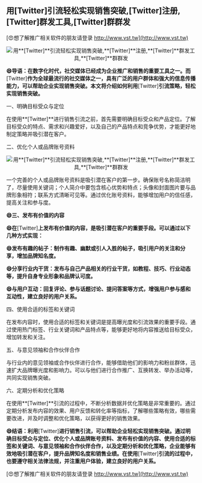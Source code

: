 ## **用**[Twitter]**引流轻松实现销售突破,**[Twitter]**注册,**[Twitter]**群发工具,**[Twitter]**群群发**

[😍想了解推广相关软件的朋友请登录 http://www.vst.tw](http://www.vst.tw)

 <center><img src="https://vst.tw/MP4/tuiguang/png/1.png" alt="用**[Twitter]**引流轻松实现销售突破,**[Twitter]**注册,**[Twitter]**群发工具,**[Twitter]**群群发"></center>

**😄导语：在数字化时代，社交媒体已经成为企业推广和销售的重要工具之一。而**[Twitter]**作为全球最流行的社交媒体之一，具有广泛的用户群体和强大的信息传播能力，可以帮助企业实现销售突破。本文将介绍如何利用**[Twitter]**引流策略，轻松实现销售突破。**

一、明确目标受众与定位

在使用**[Twitter]**进行销售引流之前，首先需要明确目标受众和产品定位。了解目标受众的特点、需求和兴趣爱好，以及自己的产品特点和竞争优势，才能更好地制定策略并吸引潜在客户。

二、优化个人或品牌账号资料

 <center><img src="https://vst.tw/MP4/tuiguang/png/6.png" alt="用**[Twitter]**引流轻松实现销售突破,**[Twitter]**注册,**[Twitter]**群发工具,**[Twitter]**群群发"></center>

一个完善的个人或品牌账号资料是吸引潜在客户的第一步。确保账号名称简洁明了，尽量使用关键词；个人简介中要包含核心优势和特点；头像和封面图片要与品牌形象相符；联系方式清晰可见等。通过优化账号资料，能够增加用户的信任感，提高关注和参与度。

**😄三、发布有价值的内容**

**😄在**[Twitter]**上发布有价值的内容，是吸引潜在客户的重要手段。可以通过以下几种方式实现：**

**😄发布有趣的帖子：制作有趣、幽默或引人入胜的帖子，吸引用户的关注和分享，增加品牌知名度。**

**😄分享行业内干货：发布与自己产品相关的行业干货，如教程、技巧、行业动态等，提升自身专业形象和品牌认可度。**

**😄与用户互动：回复评论、参与话题讨论、提问答案等方式，增强用户参与感和互动性，建立良好的用户关系。**

四、使用合适的标签和关键词

在发布内容时，使用合适的标签和关键词是提高曝光度和引流效果的重要手段。通过使用热门标签、行业关键词和产品特点等，能够更好地将内容推送给目标受众，增加转发和关注。

五、与意见领袖和合作伙伴合作

与行业内的意见领袖或合作伙伴进行合作，能够借助他们的影响力和粉丝群体，迅速扩大品牌曝光度和影响力。可以与他们进行合作推广、互换转发、举办活动等，共同实现销售突破。

六、定期分析和优化策略

在使用**[Twitter]**引流的过程中，不断分析数据并优化策略是非常重要的。通过定期分析发布内容的效果、用户反馈和转化率等指标，了解哪些策略有效，哪些需要改进，并及时调整和优化策略，以获得更好的销售效果。

**😄结语：利用**[Twitter]**进行销售引流，可以帮助企业轻松实现销售突破。通过明确目标受众与定位、优化个人或品牌账号资料、发布有价值的内容、使用合适的标签和关键词、与意见领袖和合作伙伴合作，以及定期分析和优化策略，企业能够有效地吸引潜在客户，提升品牌知名度和销售业绩。在使用**[Twitter]**引流的过程中，也要遵守相关法律法规，并注重用户体验，建立良好的用户关系。**

[😍想了解推广相关软件的朋友请登录 http://www.vst.tw](http://www.vst.tw)



